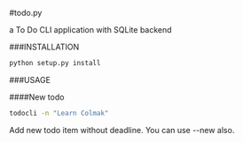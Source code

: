 #todo.py

a To Do CLI application with SQLite backend

###INSTALLATION

```sh
python setup.py install
```


###USAGE

####New todo

```sh
todocli -n "Learn Colmak"
```

Add new todo item without deadline. You can use --new also. 


